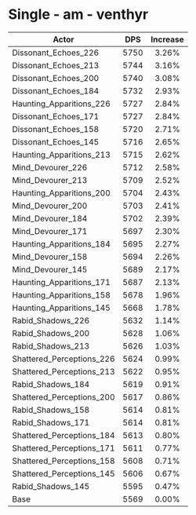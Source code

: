 # Single - am - venthyr
| Actor | DPS | Increase |
|---|:---:|:---:|
|Dissonant_Echoes_226|5750|3.26%|
|Dissonant_Echoes_213|5744|3.16%|
|Dissonant_Echoes_200|5740|3.08%|
|Dissonant_Echoes_184|5732|2.93%|
|Haunting_Apparitions_226|5727|2.84%|
|Dissonant_Echoes_171|5727|2.84%|
|Dissonant_Echoes_158|5720|2.71%|
|Dissonant_Echoes_145|5716|2.65%|
|Haunting_Apparitions_213|5715|2.62%|
|Mind_Devourer_226|5712|2.58%|
|Mind_Devourer_213|5709|2.52%|
|Haunting_Apparitions_200|5704|2.43%|
|Mind_Devourer_200|5703|2.41%|
|Mind_Devourer_184|5702|2.39%|
|Mind_Devourer_171|5697|2.30%|
|Haunting_Apparitions_184|5695|2.27%|
|Mind_Devourer_158|5694|2.26%|
|Mind_Devourer_145|5689|2.17%|
|Haunting_Apparitions_171|5687|2.13%|
|Haunting_Apparitions_158|5678|1.96%|
|Haunting_Apparitions_145|5668|1.78%|
|Rabid_Shadows_226|5632|1.14%|
|Rabid_Shadows_200|5628|1.06%|
|Rabid_Shadows_213|5626|1.03%|
|Shattered_Perceptions_226|5624|0.99%|
|Shattered_Perceptions_213|5622|0.95%|
|Rabid_Shadows_184|5619|0.91%|
|Shattered_Perceptions_200|5617|0.86%|
|Rabid_Shadows_158|5614|0.81%|
|Rabid_Shadows_171|5614|0.81%|
|Shattered_Perceptions_184|5613|0.80%|
|Shattered_Perceptions_171|5611|0.77%|
|Shattered_Perceptions_158|5608|0.71%|
|Shattered_Perceptions_145|5606|0.67%|
|Rabid_Shadows_145|5595|0.47%|
|Base|5569|0.00%|
